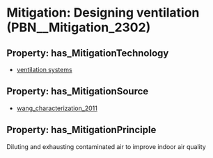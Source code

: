 # Mitigation: __Designing ventilation__ (PBN__Mitigation_2302)

## Property: has_MitigationTechnology

* [ventilation systems](../Technology/PBN__Technology_139)

## Property: has_MitigationSource

* [wang_characterization_2011](../Article/PBN__Article_71)

## Property: has_MitigationPrinciple

Diluting and exhausting contaminated air to improve indoor air quality

